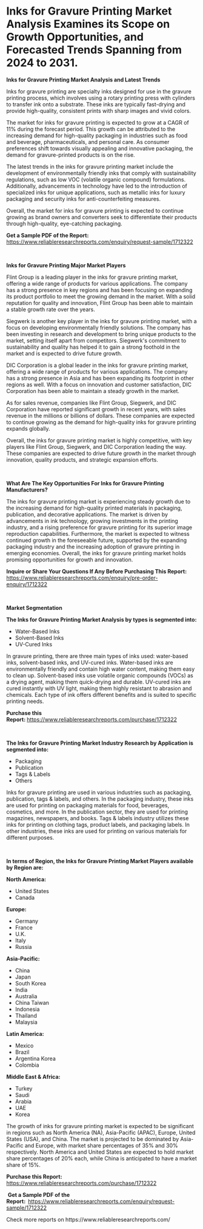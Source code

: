 <p><h1>Inks for Gravure Printing Market Analysis Examines its Scope on Growth Opportunities, and Forecasted Trends Spanning from 2024 to 2031.</h1></p><p><strong>Inks for Gravure Printing Market Analysis and Latest Trends</strong></p>
<p><p>Inks for gravure printing are specialty inks designed for use in the gravure printing process, which involves using a rotary printing press with cylinders to transfer ink onto a substrate. These inks are typically fast-drying and provide high-quality, consistent prints with sharp images and vivid colors.</p><p>The market for inks for gravure printing is expected to grow at a CAGR of 11% during the forecast period. This growth can be attributed to the increasing demand for high-quality packaging in industries such as food and beverage, pharmaceuticals, and personal care. As consumer preferences shift towards visually appealing and innovative packaging, the demand for gravure-printed products is on the rise.</p><p>The latest trends in the inks for gravure printing market include the development of environmentally friendly inks that comply with sustainability regulations, such as low VOC (volatile organic compound) formulations. Additionally, advancements in technology have led to the introduction of specialized inks for unique applications, such as metallic inks for luxury packaging and security inks for anti-counterfeiting measures.</p><p>Overall, the market for inks for gravure printing is expected to continue growing as brand owners and converters seek to differentiate their products through high-quality, eye-catching packaging.</p></p>
<p><strong>Get a Sample PDF of the Report:&nbsp;</strong> <a href="https://www.reliableresearchreports.com/enquiry/request-sample/1712322">https://www.reliableresearchreports.com/enquiry/request-sample/1712322</a></p>
<p>&nbsp;</p>
<p><strong>Inks for Gravure Printing Major Market Players</strong></p>
<p><p>Flint Group is a leading player in the inks for gravure printing market, offering a wide range of products for various applications. The company has a strong presence in key regions and has been focusing on expanding its product portfolio to meet the growing demand in the market. With a solid reputation for quality and innovation, Flint Group has been able to maintain a stable growth rate over the years.</p><p>Siegwerk is another key player in the inks for gravure printing market, with a focus on developing environmentally friendly solutions. The company has been investing in research and development to bring unique products to the market, setting itself apart from competitors. Siegwerk's commitment to sustainability and quality has helped it to gain a strong foothold in the market and is expected to drive future growth.</p><p>DIC Corporation is a global leader in the inks for gravure printing market, offering a wide range of products for various applications. The company has a strong presence in Asia and has been expanding its footprint in other regions as well. With a focus on innovation and customer satisfaction, DIC Corporation has been able to maintain a steady growth in the market.</p><p>As for sales revenue, companies like Flint Group, Siegwerk, and DIC Corporation have reported significant growth in recent years, with sales revenue in the millions or billions of dollars. These companies are expected to continue growing as the demand for high-quality inks for gravure printing expands globally.</p><p>Overall, the inks for gravure printing market is highly competitive, with key players like Flint Group, Siegwerk, and DIC Corporation leading the way. These companies are expected to drive future growth in the market through innovation, quality products, and strategic expansion efforts.</p></p>
<p>&nbsp;</p>
<p><strong>What Are The Key Opportunities For Inks for Gravure Printing Manufacturers?</strong></p>
<p><p>The inks for gravure printing market is experiencing steady growth due to the increasing demand for high-quality printed materials in packaging, publication, and decorative applications. The market is driven by advancements in ink technology, growing investments in the printing industry, and a rising preference for gravure printing for its superior image reproduction capabilities. Furthermore, the market is expected to witness continued growth in the foreseeable future, supported by the expanding packaging industry and the increasing adoption of gravure printing in emerging economies. Overall, the inks for gravure printing market holds promising opportunities for growth and innovation.</p></p>
<p><strong>Inquire or Share Your Questions If Any Before Purchasing This Report:</strong> <a href="https://www.reliableresearchreports.com/enquiry/pre-order-enquiry/1712322">https://www.reliableresearchreports.com/enquiry/pre-order-enquiry/1712322</a></p>
<p>&nbsp;</p>
<p><strong>Market Segmentation</strong></p>
<p><strong>The Inks for Gravure Printing Market Analysis by types is segmented into:</strong></p>
<p><ul><li>Water-Based Inks</li><li>Solvent-Based Inks</li><li>UV-Cured Inks</li></ul></p>
<p><p>In gravure printing, there are three main types of inks used: water-based inks, solvent-based inks, and UV-cured inks. Water-based inks are environmentally friendly and contain high water content, making them easy to clean up. Solvent-based inks use volatile organic compounds (VOCs) as a drying agent, making them quick-drying and durable. UV-cured inks are cured instantly with UV light, making them highly resistant to abrasion and chemicals. Each type of ink offers different benefits and is suited to specific printing needs.</p></p>
<p><strong>Purchase this Report:&nbsp;</strong><a href="https://www.reliableresearchreports.com/purchase/1712322">https://www.reliableresearchreports.com/purchase/1712322</a></p>
<p>&nbsp;</p>
<p><strong>The Inks for Gravure Printing Market Industry Research by Application is segmented into:</strong></p>
<p><ul><li>Packaging</li><li>Publication</li><li>Tags & Labels</li><li>Others</li></ul></p>
<p><p>Inks for gravure printing are used in various industries such as packaging, publication, tags & labels, and others. In the packaging industry, these inks are used for printing on packaging materials for food, beverages, cosmetics, and more. In the publication sector, they are used for printing magazines, newspapers, and books. Tags & labels industry utilizes these inks for printing on clothing tags, product labels, and packaging labels. In other industries, these inks are used for printing on various materials for different purposes.</p></p>
<p>&nbsp;</p>
<p><strong>In terms of Region, the Inks for Gravure Printing Market Players available by Region are:</strong></p>
<p>
    <p> <strong> North America: </strong>
        <ul>
            <li>United States</li>
            <li>Canada</li>
        </ul>
        </p> 
    <p> <strong> Europe: </strong>
        <ul>
            <li>Germany</li>
            <li>France</li>
            <li>U.K.</li>
            <li>Italy</li>
            <li>Russia</li>
        </ul>
        </p> 
    <p> <strong> Asia-Pacific: </strong>
        <ul>
            <li>China</li>
            <li>Japan</li>
            <li>South Korea</li>
            <li>India</li>
            <li>Australia</li>
            <li>China Taiwan</li>
            <li>Indonesia</li>
            <li>Thailand</li>
            <li>Malaysia</li>
        </ul>
        </p> 
    <p> <strong> Latin America: </strong>
        <ul>
            <li>Mexico</li>
            <li>Brazil</li>
            <li>Argentina Korea</li>
            <li>Colombia</li>
        </ul>
        </p> 
    <p> <strong> Middle East & Africa: </strong>
        <ul>
            <li>Turkey</li>
            <li>Saudi</li>
            <li>Arabia</li>
            <li>UAE</li>
            <li>Korea</li>
        </ul>
    </p>
    </p>
<p><p>The growth of inks for gravure printing market is expected to be significant in regions such as North America (NA), Asia-Pacific (APAC), Europe, United States (USA), and China. The market is projected to be dominated by Asia-Pacific and Europe, with market share percentages of 35% and 30% respectively. North America and United States are expected to hold market share percentages of 20% each, while China is anticipated to have a market share of 15%.</p></p>
<p><strong>Purchase this Report: </strong><a href="https://www.reliableresearchreports.com/purchase/1712322">https://www.reliableresearchreports.com/purchase/1712322</a></p>
<p>&nbsp;<strong>Get a Sample PDF of the Report:&nbsp;&nbsp;</strong><a href="https://www.reliableresearchreports.com/enquiry/request-sample/1712322">https://www.reliableresearchreports.com/enquiry/request-sample/1712322</a></p>
<p><strong></strong></p>
<p>Check more reports on https://www.reliableresearchreports.com/</p>